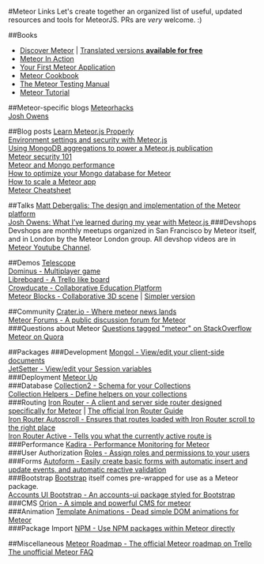 #Meteor Links
Let's create together an organized list of useful, updated resources and tools for MeteorJS. PRs are *very* welcome. :)

##Books
- [Discover Meteor](https://www.discovermeteor.com/) | [Translated versions **available for free**](http://www.discovermeteor.com/translations)
- [Meteor In Action](http://www.manning.com/hochhaus/)
- [Your First Meteor Application](http://meteortips.com/)
- [Meteor Cookbook](http://meteorgitbook.harp.io/)
- [The Meteor Testing Manual](http://www.meteortesting.com/)
- [Meteor Tutorial](http://www.meteor-tutorial.org/)

##Meteor-specific blogs
[Meteorhacks](https://meteorhacks.com/)  
[Josh Owens](http://joshowens.me/)

##Blog posts
[Learn Meteor.js Properly](http://javascriptissexy.com/learn-meteor-js-properly/)  
[Environment settings and security with Meteor.js](http://joshowens.me/environment-settings-and-security-with-meteor-js/)  
[Using MongoDB aggregations to power a Meteor.js publication](http://joshowens.me/using-mongodb-aggregations-to-power-a-meteor-js-publication/)  
[Meteor security 101](http://joshowens.me/meteor-security-101/)  
[Meteor and Mongo performance](http://joshowens.me/meteor-and-mongo-performance/)  
[How to optimize your Mongo database for Meteor](http://joshowens.me/how-to-optimize-your-mongo-database-for-meteor-js/)  
[How to scale a Meteor app](http://joshowens.me/how-to-scale-a-meteor-js-app/)  
[Meteor Cheatsheet](http://www.webtempest.com/meteor-js-cheatsheet)  

##Talks
[Matt Debergalis: The design and implementation of the Meteor platform](https://www.youtube.com/watch?v=tqLbodVH3dw)  
[Josh Owens: What I’ve learned during my year with Meteor.js
](https://www.youtube.com/watch?v=JOpPG6kiud4)
###Devshops
Devshops are monthly meetups organized in San Francisco by Meteor itself, and in London by the Meteor London group. All devshop videos are in [Meteor Youtube Channel](https://www.youtube.com/channel/UC3fBiJrFFMhKlsWM46AsAYw).

##Demos
[Telescope](https://github.com/TelescopeJS/Telescope)  
[Dominus - Multiplayer game](https://github.com/dan335/dominus)  
[Libreboard - A Trello like board](https://github.com/libreboard/libreboard)  
[Crowducate - Collaborative Education Platform](https://github.com/Crowducate/crowducate-next)  
[Meteor Blocks - Collaborative 3D scene](https://github.com/stubailo/meteor-blocks) | [Simpler version](https://github.com/p4bloch/x3dom-meteor)  

##Community
[Crater.io - Where meteor news lands](https://crater.io/)  
[Meteor Forums - A public discussion forum for Meteor](https://forums.meteor.com/)  
###Questions about Meteor
[Questions tagged "meteor" on StackOverflow](https://stackoverflow.com/questions/tagged/meteor)  
[Meteor on Quora](https://www.quora.com/Meteor-Javascript-platform)  

##Packages
###Development
[Mongol - View/edit your client-side documents](https://github.com/msavin/Mongol)  
[JetSetter - View/edit your Session variables](https://github.com/msavin/JetSetter)  
###Deployment
[Meteor Up](https://github.com/arunoda/meteor-up)  
###Database
[Collection2 - Schema for your Collections](https://github.com/aldeed/meteor-collection2/)  
[Collection Helpers - Define helpers on your collections](https://github.com/dburles/meteor-collection-helpers)  
###Routing
[Iron Router -  A client and server side router designed specifically for Meteor](https://github.com/iron-meteor/iron-router) | [The official Iron Router Guide](https://github.com/iron-meteor/iron-router/blob/devel/Guide.md)  
[Iron Router Autoscroll - Ensures that routes loaded with Iron Router scroll to the right place](https://github.com/okgrow/iron-router-autoscroll/)  
[Iron Router Active - Tells you what the currently active route is](https://github.com/zimme/meteor-iron-router-active/)  
###Performance
[Kadira - Performance Monitoring for Meteor](https://github.com/meteorhacks/kadira/)  
###User Authorization
[Roles - Assign roles and permissions to your users](https://github.com/alanning/meteor-roles)  
###Forms
[Autoform - Easily create basic forms with automatic insert and update events, and automatic reactive validation](https://github.com/aldeed/meteor-autoform/)  
###Bootstrap
[Bootstrap](https://github.com/twbs/bootstrap/) itself comes pre-wrapped for use as a Meteor package.  
[Accounts UI Bootstrap - An accounts-ui package styled for Bootstrap](https://github.com/ianmartorell/meteor-accounts-ui-bootstrap-3/)  
###CMS
[Orion - A simple and powerful CMS for meteor](https://github.com/orionjs/orion)  
###Animation
[Template Animations - Dead simple DOM animations for Meteor](https://github.com/gwendall/meteor-template-animations)  
###Package Import
[NPM - Use NPM packages within Meteor directly](https://github.com/meteorhacks/npm/)  


##Miscellaneous
[Meteor Roadmap - The official Meteor roadmap on Trello](https://trello.com/b/hjBDflxp/meteor-roadmap)  
[The unofficial Meteor FAQ](https://github.com/oortcloud/unofficial-meteor-faq)  

